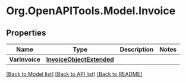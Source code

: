 # Org.OpenAPITools.Model.Invoice

## Properties

Name | Type | Description | Notes
------------ | ------------- | ------------- | -------------
**VarInvoice** | [**InvoiceObjectExtended**](InvoiceObjectExtended.md) |  | 

[[Back to Model list]](../README.md#documentation-for-models) [[Back to API list]](../README.md#documentation-for-api-endpoints) [[Back to README]](../README.md)

